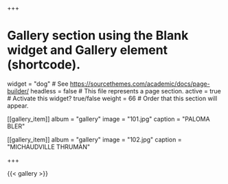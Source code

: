 +++
# Gallery section using the Blank widget and Gallery element (shortcode).
widget = "dog"  # See https://sourcethemes.com/academic/docs/page-builder/
headless = false  # This file represents a page section.
active = true  # Activate this widget? true/false
weight = 66  # Order that this section will appear.

[[gallery_item]]
  album = "gallery"
  image = "101.jpg"
  caption = "PALOMA BLER"

 [[gallery_item]]
  album = "gallery"
  image = "102.jpg"
  caption = "MICHAUDVILLE THRUMAN" 

+++

{{< gallery >}}

